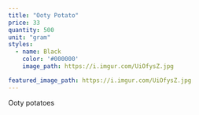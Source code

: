 ```yaml
---
title: "Ooty Potato"
price: 33
quantity: 500
unit: "gram"
styles:
  - name: Black
    color: '#000000'
    image_path: https://i.imgur.com/UiOfysZ.jpg

featured_image_path: https://i.imgur.com/UiOfysZ.jpg
---
```

<p>Ooty potatoes</p>
